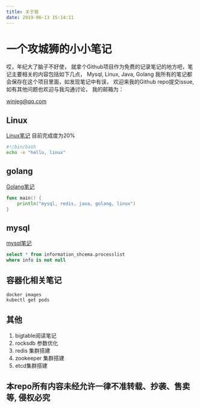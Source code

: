 ```yaml
---
title: 关于我
date: 2019-06-13 15:14:11
---
```


# 一个攻城狮的小小笔记

哎，年纪大了脑子不好使， 就拿个Github项目作为免费的记录笔记的地方吧，笔记主要相关的内容包括如下几点， Mysql, Linux, Java, Golang 
我所有的笔记都会保存在这个项目里面，如发现笔记中有误， 欢迎来我的Github repo提交issue, 如有其他问题也欢迎与我沟通讨论， 我的邮箱为：

[winjeg@qq.com](mailto:winjeg@qq.com)
## Linux 
[Linux笔记](./linux.md) 目前完成度为20%
```bash
#!/bin/bash
echo -e "hello, linux"

```

## golang
[Golang笔记](./langs/golang/readme.md)
```go
func main() {
    println("mysql, redis, java, golang, linux")
}
```

## mysql
[mysql笔记](mysql.md)
```sql
select * from information_shcema.processlist
where info is not null
```

## 容器化相关笔记
```
docker images
kubectl get pods
```

## 其他
1. bigtable阅读笔记
2. rocksdb 参数优化
3. redis 集群搭建
4. zookeeper 集群搭建
5. etcd集群搭建

## 本repo所有内容未经允许一律不准转载、抄袭、售卖等, 侵权必究
